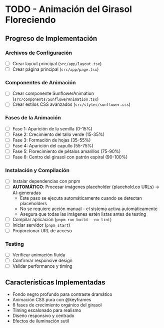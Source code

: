 # TODO - Animación del Girasol Floreciendo

## Progreso de Implementación

### Archivos de Configuración
- [ ] Crear layout principal (`src/app/layout.tsx`)
- [ ] Crear página principal (`src/app/page.tsx`)

### Componentes de Animación  
- [ ] Crear componente SunflowerAnimation (`src/components/SunflowerAnimation.tsx`)
- [ ] Crear estilos CSS avanzados (`src/styles/sunflower.css`)

### Fases de la Animación
- [ ] Fase 1: Aparición de la semilla (0-15%)
- [ ] Fase 2: Crecimiento del tallo verde (15-35%)
- [ ] Fase 3: Formación de hojas (35-55%)
- [ ] Fase 4: Aparición del capullo (55-75%)
- [ ] Fase 5: Florecimiento de pétalos amarillos (75-90%)
- [ ] Fase 6: Centro del girasol con patrón espiral (90-100%)

### Instalación y Compilación
- [ ] Instalar dependencias con pnpm
- [ ] **AUTOMÁTICO**: Procesar imágenes placeholder (placehold.co URLs) → AI-generadas
  - Este paso se ejecuta automáticamente cuando se detectan placeholders
  - No se requiere acción manual - el sistema activa automáticamente
  - Asegura que todas las imágenes estén listas antes de testing
- [ ] Compilar aplicación (`pnpm run build --no-lint`)
- [ ] Iniciar servidor (`pnpm start`)
- [ ] Proporcionar URL de acceso

### Testing
- [ ] Verificar animación fluida
- [ ] Confirmar responsive design  
- [ ] Validar performance y timing

## Características Implementadas
- Fondo negro profundo para contraste dramático
- Animación CSS pura con @keyframes
- 6 fases de crecimiento orgánico del girasol
- Timing escalonado para realismo
- Diseño responsivo y centrado
- Efectos de iluminación sutil